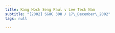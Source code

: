 ```yaml
---
title: Kang Hock Seng Paul v Lee Teck Nam
subtitle: "[2002] SGHC 308 / 17\_December\_2002"
tags: null

---
```


